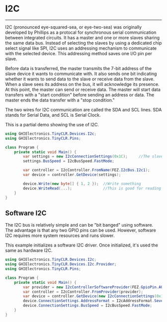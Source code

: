 # I2C
---
I2C (pronounced eye-squared-sea, or eye-two-sea) was originally developed by Phillips as a protocal for synchronous serial communication between integrated circuits. It has a master and one or more slaves sharing the same data bus. Instead of selecting the slaves by using a dedicated chip select signal like SPI, I2C uses an addressing mechanism to communicate with the selected device. This addressing method saves one I/O pin per slave.

Before data is transferred, the master transmits the 7-bit address of the slave device it wants to communicate with. It also sends one bit indicating whether it wants to send data to the slave or receive data from the slave. When a slave sees its address on the bus, it will acknowledge its presence. At this point, the master can send or receive data. The master will start data transfers with a "start condition" before sending an address or data. The master ends the data transfer with a "stop condition."

The two wires for I2C communication are called the SDA and SCL lines. SDA stands for Serial Data, and SCL is Serial Clock.

This is a partial demo showing the use of I2C.

```csharp
using GHIElectronics.TinyCLR.Devices.I2c;
using GHIElectronics.TinyCLR.Pins;

class Program {
    private static void Main() {
        var settings = new I2cConnectionSettings(0x1C);     //The slave's address.
        settings.BusSpeed = I2cBusSpeed.FastMode;

        var controller = I2cController.FromName(FEZ.I2cBus.I2c1);
        var device = controller.GetDevice(settings);

        device.Write(new byte[] { 1, 2 });  //Write something
        device.WriteRead(...);              //This is good for reading registers.
    }
}

```

## Software I2C

The I2C bus is relatively simple and can be "bit banged" using software. The advantage is that any two GPIO pins can be used. However, software I2C requires more system resources and runs slower.

This example initializes a software I2C driver. Once initialized, it's used the same as hardware I2C.

```csharp
using GHIElectronics.TinyCLR.Devices.I2c;
using GHIElectronics.TinyCLR.Devices.I2c.Provider;
using GHIElectronics.TinyCLR.Pins;

class Program {
    private static void Main() {
        var provider = new I2cControllerSoftwareProvider(FEZ.GpioPin.A0, FEZ.GpioPin.A1, false);
        var controller = I2cController.FromProvider(provider);
        var device = controller.GetDevice(new I2cConnectionSettings(0x1C)); //Device address
        device.ConnectionSettings.AddressFormat = I2cAddressFormat.SevenBit;
        device.ConnectionSettings.BusSpeed = I2cBusSpeed.FastMode;
    }
}

```